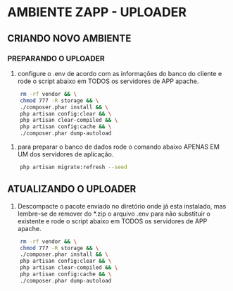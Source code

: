 # AMBIENTE ZAPP - UPLOADER

## CRIANDO NOVO AMBIENTE

### PREPARANDO O UPLOADER

1. configure o .env de acordo com as informações do banco do cliente e rode o script abaixo em TODOS os servidores de APP apache.

```sh
    rm -rf vendor && \
    chmod 777 -R storage && \
    ./composer.phar install && \
    php artisan config:clear && \
    php artisan clear-compiled && \
    php artisan config:cache && \
    ./composer.phar dump-autoload
```

1. para preparar o banco de dados rode o comando abaixo APENAS EM UM dos servidores de aplicação.

```sh
    php artisan migrate:refresh --seed
```

## ATUALIZANDO O UPLOADER

1. Descompacte o pacote enviado no diretório onde já esta instalado, mas lembre-se de remover do *.zip o arquivo .env para não substituir o existente e rode o script abaixo em TODOS os servidores de APP apache.

```sh
    rm -rf vendor && \
    chmod 777 -R storage && \
    ./composer.phar install && \
    php artisan config:clear && \
    php artisan clear-compiled && \
    php artisan config:cache && \
    ./composer.phar dump-autoload
```